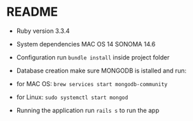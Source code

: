# README

* Ruby version
3.3.4

* System dependencies
MAC OS 14 SONOMA 14.6

* Configuration
run `bundle install` inside project folder

* Database creation
make sure MONGODB is istalled and run:
* for MAC OS:
  `brew services start mongodb-community`
* for Linux: 
  `sudo systemctl start mongod`

* Running the application
run `rails s` to run the app